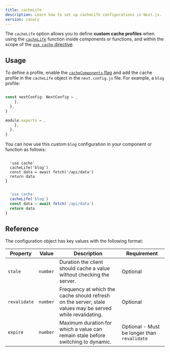 ```yaml
---
title: cacheLife
description: Learn how to set up cacheLife configurations in Next.js.
version: canary
---
```


The `cacheLife` option allows you to define **custom cache profiles** when using the [`cacheLife`](/docs/app/api-reference/functions/cacheLife) function inside components or functions, and within the scope of the [`use cache` directive](/docs/app/api-reference/directives/use-cache).

## Usage

To define a profile, enable the [`cacheComponents` flag](/docs/app/api-reference/config/next-config-js/cacheComponents) and add the cache profile in the `cacheLife` object in the `next.config.js` file. For example, a `blog` profile:

```ts filename="next.config.ts" switcher

const nextConfig: NextConfig = ,
    },
  },
}

```

```js filename="next.config.js" switcher
module.exports = ,
    },
  },
}
```

You can now use this custom `blog` configuration in your component or function as follows:

```tsx filename="app/actions.ts" highlight= switcher

  'use cache'
  cacheLife('blog')
  const data = await fetch('/api/data')
  return data
}
```

```jsx filename="app/actions.js" highlight= switcher

  'use cache'
  cacheLife('blog')
  const data = await fetch('/api/data')
  return data
}
```

## Reference

The configuration object has key values with the following format:

| **Property** | **Value** | **Description**                                                                                           | **Requirement**                             |
| ------------ | --------- | --------------------------------------------------------------------------------------------------------- | ------------------------------------------- |
| `stale`      | `number`  | Duration the client should cache a value without checking the server.                                     | Optional                                    |
| `revalidate` | `number`  | Frequency at which the cache should refresh on the server; stale values may be served while revalidating. | Optional                                    |
| `expire`     | `number`  | Maximum duration for which a value can remain stale before switching to dynamic.                          | Optional - Must be longer than `revalidate` |